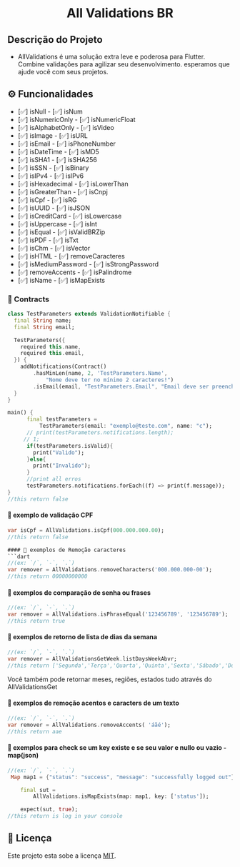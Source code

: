 <h1 align="center">All Validations BR</h1>

## Descrição do Projeto

- AllValidations é uma solução extra leve e poderosa para Flutter. Combine validações para agilizar seu desenvolvimento. esperamos que ajude você com seus projetos.

## ⚙️ Funcionalidades

- [✅]  isNull           - [✅]  isNum
- [✅]  isNumericOnly    - [✅]  isNumericFloat
- [✅]  isAlphabetOnly   - [✅]  isVideo
- [✅]  isImage          - [✅]  isURL
- [✅]  isEmail          - [✅]  isPhoneNumber
- [✅]  isDateTime       - [✅]  isMD5
- [✅]  isSHA1           - [✅]  isSHA256
- [✅]  isSSN            - [✅]  isBinary
- [✅]  isIPv4           - [✅]  isIPv6
- [✅]  isHexadecimal    - [✅]  isLowerThan
- [✅]  isGreaterThan    - [✅]  isCnpj
- [✅]  isCpf            - [✅]  isRG
- [✅]  isUUID           - [✅]  isJSON
- [✅]  isCreditCard     - [✅]  isLowercase
- [✅]  isUppercase      - [✅]  isInt
- [✅]  isEqual          - [✅]  isValidBRZip
- [✅]  isPDF            - [✅]  isTxt
- [✅]  isChm            - [✅]  isVector
- [✅]  isHTML           - [✅]  removeCaracteres
- [✅]  isMediumPassword - [✅]  isStrongPassword
- [✅]  removeAccents    - [✅]  isPalindrome
- [✅]  isName           - [✅]  isMapExists


### 🧪 Contracts
```dart
class TestParameters extends ValidationNotifiable {
  final String name;
  final String email;

  TestParameters({
    required this.name,
    required this.email,
  }) {
    addNotifications(Contract()
        .hasMinLen(name, 2, 'TestParameters.Name',
            "Nome deve ter no mínimo 2 caracteres!")
        .isEmail(email, "TestParameters.Email", "Email deve ser preenchido!"));
  }
}

main() {
      final testParameters =
          TestParameters(email: "exemplo@teste.com", name: "c");
      // print(testParameters.notifications.length);
     // 1;
      if(testParameters.isValid){
        print("Valido");
      }else{
        print("Invalido");
      }
      //print all erros
      testParameters.notifications.forEach((f) => print(f.message));
}
//this return false
```

#### 🎲 exemplo de validação CPF

```dart
var isCpf = AllValidations.isCpf(000.000.000.00); 
//this return false

#### 🎲 exemplos de Remoção caracteres  
```dart
//(ex: `/`, `-`, `.`)
var remover = AllValidations.removeCharacters('000.000.000-00'); 
//this return 00000000000
```
#### 🎲 exemplos de comparação de senha ou frases  
```dart
//(ex: `/`, `-`, `.`)
var remover = AllValidations.isPhraseEqual('123456789', '123456789');
//this return true
```

#### 🎲 exemplos de retorno de lista de dias da semana  
```dart
//(ex: `/`, `-`, `.`)
var remover = AllValidationsGetWeek.listDaysWeekAbvr;
//this return ['Segunda','Terça','Quarta','Quinta','Sexta','Sábado','Domingo']
```
Você também pode retornar meses, regiões, estados tudo através do AllValidationsGet


#### 🎲 exemplos de remoção acentos e caracters de um texto
```dart
//(ex: `/`, `-`, `.`)
var remover = AllValidations.removeAccents( 'áãé');
//this return aae
```

#### 🎲 exemplos para check se um key existe e se seu valor e nullo ou vazio -  map(json)
```dart
//(ex: `/`, `-`, `.`)
 Map map1 = {"status": "success", "message": "successfully logged out"};

    final sut =
        AllValidations.isMapExists(map: map1, key: ['status']);

    expect(sut, true);
//this return is log in your console
```


  ## 📝 Licença

Este projeto esta sobe a licença [MIT](./LICENSE).
